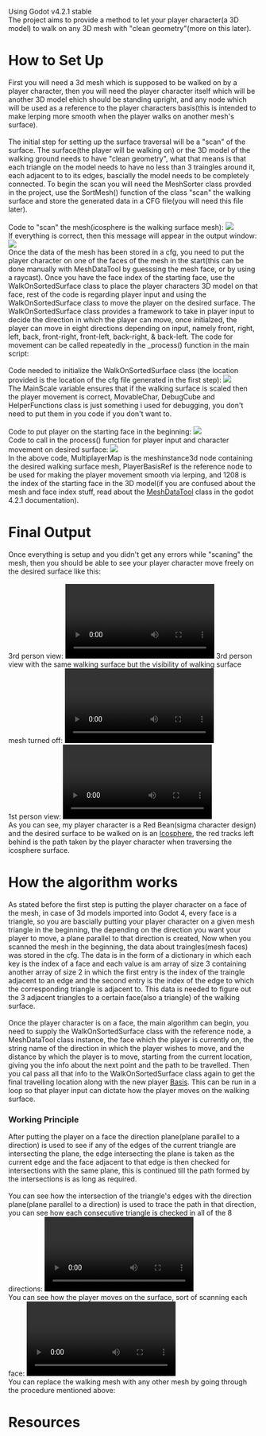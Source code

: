 Using Godot v4.2.1 stable
<br>
The project aims to provide a method to let your player character(a 3D model) to walk on any 3D mesh with "clean geometry"(more on this later).
<br>
<h1>How to Set Up</h1>
First you will need a 3d mesh which is supposed to be walked on by a player character, then you will need the player character itself which will be another 3D model ehich should be standing upright, and any node which will be used as a reference to the player characters basis(this is intended to make lerping more smooth when the player walks on another mesh's surface).
<br>
<br>
The initial step for setting up the surface traversal will be a "scan" of the surface. The surface(the player will be walking on) or the 3D model of the walking ground needs to have "clean geometry", what that means is that each triangle on the model needs to have no less than 3 traingles around it, each adjacent to to its edges, bascially the model needs to be completely connected. To begin the scan you will need the MeshSorter class provded in the project, use the SortMesh() function of the class "scan" the walking surface and store the generated data in a CFG file(you will need this file later).
<br>
<br>
Code to "scan" the mesh(icosphere is the walking surface mesh):
<img src="/CodeSnippets/Initailizationcode.png">
<br>
If everything is correct, then this message will appear in the output window:
<img src="/CodeSnippets/OutputMessage.png">
<br>
Once the data of the mesh has been stored in a cfg, you need to put the player character on one of the faces of the mesh in the start(this can be done manually with MeshDataTool by guesssing the mesh face, or by using a raycast). Once you have the face index of the starting face, use the WalkOnSortedSurface class to place the player characters 3D model on that face, rest of the code is regarding player input and using the WalkOnSortedSurface class to move the player on the desired surface. The WalkOnSortedSurface class provides a framework to take in player input to decide the direction in which the player can move, once initialzed, the player can move in eight directions depending on input, namely front, right, left, back, front-right, front-left, back-right, & back-left. The code for movement can be called repeatedly in the _process() function in the main script:
<br>
<br>
Code needed to initialize the WalkOnSortedSurface class (the location provided is the location of the cfg file generated in the first step):
<img src="/CodeSnippets/Globals.png">
<br>
The MainScale variable ensures that if the walking surface is scaled then the player movement is correct, MovableChar, DebugCube and HelperFunctions class is just something i used for debugging, you don't need to put them in you code if you don't want to.
<br>
<br>
Code to put player on the starting face in the beginning:
<img src="/CodeSnippets/_ready.png">
<br>
Code to call in the process() function for player input and character movement on desired surface:
<img src="/CodeSnippets/_process.png" > 
<br>
In the above code, MultiplayerMap is the meshinstance3d node containing the desired walking surface mesh, PlayerBasisRef is the reference node to be used for making the player movement smooth via lerping, and 1208 is the index of the starting face in the 3D model(if you are confused about the mesh and face index stuff, read about the <a href="https://docs.godotengine.org/en/stable/classes/class_meshdatatool.html">MeshDataTool</a> class in the godot 4.2.1 documentation). 
<br>
<h1>Final Output</h1>
Once everything is setup and you didn't get any errors while "scaning" the mesh, then you should be able to see your player character move freely on the desired surface like this:
<br>
<br>
3rd person view:
<video src="https://github.com/user-attachments/assets/079ac130-108e-4083-a6f8-5d4f476ae97e"></video>
3rd person view with the same walking surface but the visibility of walking surface mesh turned off:
<video src="https://github.com/user-attachments/assets/404b8a87-99a6-4ac9-b3e2-a6472f25a38e"></video>
<br>
1st person view:
<video src="https://github.com/user-attachments/assets/1be7194d-0522-41c0-af4a-9afb16968212"></video>
<br>
As you can see, my player character is a Red Bean(sigma character design) and the desired surface to be walked on is an <a href="https://threejs.org/docs/scenes/geometry-browser.html#IcosahedronGeometry">Icosphere</a>, the red tracks left behind is the path taken by the player character when traversing the icosphere surface.
<h1>How the algorithm works</h1>
As stated before the first step is putting the player character on a face of the mesh, in case of 3d models imported into Godot 4, every face is a triangle, so you are bascially putting your player character on a given mesh triangle in the beginning, the depending on the direction you want your player to move, a plane parallel to that direction is created, Now when you scanned the mesh in the beginning, the data about traingles(mesh faces) was stored in the cfg. The data is in the form of a dictionary in which each key is the index of a face and each value is am array of size 3 containing another array of size 2 in which the first entry is the index of the traingle adjacent to an edge and the second entry is the index of the edge to which the corresponding triangle is adjacent to. This data is needed to figure out the 3 adjacent triangles to a certain face(also a triangle) of the walking surface.
<br>
<br>
Once the player character is on a face, the main algorithm can begin, you need to supply the WalkOnSortedSurface class with the reference node, a MeshDataTool class instance, the face which the player is currently on, the string name of the direction in which the player wishes to move, and the distance  by which the player is to move, starting from the current location, giving you the info about the next point and the path to be travelled. Then you cal pass all that info to the  WalkOnSortedSurface class again to get the final travelling location along with the new player <a href="https://docs.godotengine.org/en/stable/classes/class_basis.html">Basis</a>. This can be run in a loop so that player input can dictate how the player moves on the walking surface.
<br>
<h3>Working Principle</h3>
After putting the player on a face the direction plane(plane parallel to a direction) is used to see if any of the edges of the current triangle are intersecting the plane, the edge intersecting the plane is taken as the current edge and the face adjacent to that edge is then checked for intersections with the same plane, this is continued till the path formed by the intersections is as long as required.
<br>
<br>
You can see how the intersection of the triangle's edges with the direction plane(plane parallel to a direction) is used to trace the path in that direction, you can see how each consecutive triangle is checked in all of the 8 directions:
<video src="https://github.com/user-attachments/assets/5f859e4d-02c6-4f2c-b8bc-b3e64aada321"></video>
<br>
You can see how the player moves on the surface, sort of scanning each face:
<video src="https://github.com/user-attachments/assets/c26e5c9d-6f7d-40eb-b3f9-16ffc17c8d53"></video>
<br>
You can replace the walking mesh with any other mesh by going through the procedure mentioned above:

<h1>Resources</h1>